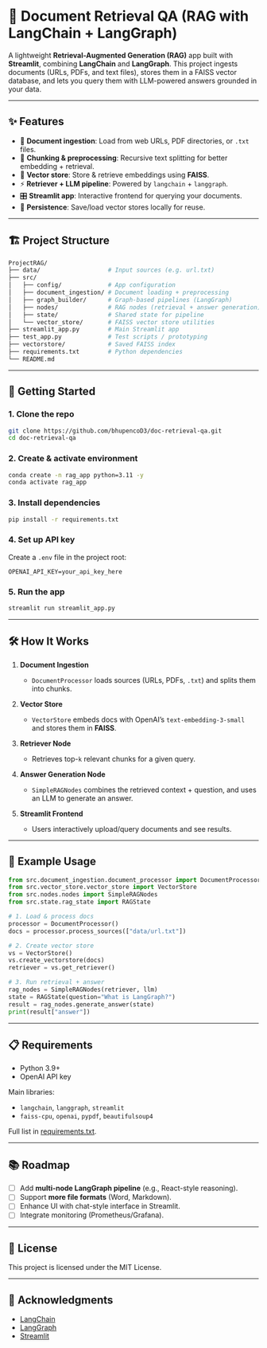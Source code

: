 # 📄 Document Retrieval QA (RAG with LangChain + LangGraph)

A lightweight **Retrieval-Augmented Generation (RAG)** app built with **Streamlit**, combining **LangChain** and **LangGraph**.
This project ingests documents (URLs, PDFs, and text files), stores them in a FAISS vector database, and lets you query them with LLM-powered answers grounded in your data.

---

## ✨ Features

* 🔗 **Document ingestion**: Load from web URLs, PDF directories, or `.txt` files.
* 📑 **Chunking & preprocessing**: Recursive text splitting for better embedding + retrieval.
* 🧠 **Vector store**: Store & retrieve embeddings using **FAISS**.
* ⚡ **Retriever + LLM pipeline**: Powered by `langchain` + `langgraph`.
* 🎛 **Streamlit app**: Interactive frontend for querying your documents.
* 💾 **Persistence**: Save/load vector stores locally for reuse.

---

## 🏗️ Project Structure

```bash
ProjectRAG/
├── data/                   # Input sources (e.g. url.txt)
├── src/
│   ├── config/             # App configuration
│   ├── document_ingestion/ # Document loading + preprocessing
│   ├── graph_builder/      # Graph-based pipelines (LangGraph)
│   ├── nodes/              # RAG nodes (retrieval + answer generation)
│   ├── state/              # Shared state for pipeline
│   └── vector_store/       # FAISS vector store utilities
├── streamlit_app.py        # Main Streamlit app
├── test_app.py             # Test scripts / prototyping
├── vectorstore/            # Saved FAISS index
├── requirements.txt        # Python dependencies
└── README.md
```

---

## 🚀 Getting Started

### 1. Clone the repo

```bash
git clone https://github.com/bhupencoD3/doc-retrieval-qa.git
cd doc-retrieval-qa
```

### 2. Create & activate environment

```bash
conda create -n rag_app python=3.11 -y
conda activate rag_app
```

### 3. Install dependencies

```bash
pip install -r requirements.txt
```

### 4. Set up API key

Create a `.env` file in the project root:

```
OPENAI_API_KEY=your_api_key_here
```

### 5. Run the app

```bash
streamlit run streamlit_app.py
```

---

## 🛠️ How It Works

1. **Document Ingestion**

   * `DocumentProcessor` loads sources (URLs, PDFs, `.txt`) and splits them into chunks.

2. **Vector Store**

   * `VectorStore` embeds docs with OpenAI’s `text-embedding-3-small` and stores them in **FAISS**.

3. **Retriever Node**

   * Retrieves top-`k` relevant chunks for a given query.

4. **Answer Generation Node**

   * `SimpleRAGNodes` combines the retrieved context + question, and uses an LLM to generate an answer.

5. **Streamlit Frontend**

   * Users interactively upload/query documents and see results.

---

## 📌 Example Usage

```python
from src.document_ingestion.document_processor import DocumentProcessor
from src.vector_store.vector_store import VectorStore
from src.nodes.nodes import SimpleRAGNodes
from src.state.rag_state import RAGState

# 1. Load & process docs
processor = DocumentProcessor()
docs = processor.process_sources(["data/url.txt"])

# 2. Create vector store
vs = VectorStore()
vs.create_vectorstore(docs)
retriever = vs.get_retriever()

# 3. Run retrieval + answer
rag_nodes = SimpleRAGNodes(retriever, llm)
state = RAGState(question="What is LangGraph?")
result = rag_nodes.generate_answer(state)
print(result["answer"])
```

---

## 📋 Requirements

* Python 3.9+
* OpenAI API key

Main libraries:

* `langchain`, `langgraph`, `streamlit`
* `faiss-cpu`, `openai`, `pypdf`, `beautifulsoup4`

Full list in [requirements.txt](requirements.txt).

---

## 📚 Roadmap

* [ ] Add **multi-node LangGraph pipeline** (e.g., React-style reasoning).
* [ ] Support **more file formats** (Word, Markdown).
* [ ] Enhance UI with chat-style interface in Streamlit.
* [ ] Integrate monitoring (Prometheus/Grafana).

---

## 📜 License

This project is licensed under the MIT License.

---

## 🙌 Acknowledgments

* [LangChain](https://github.com/langchain-ai/langchain)
* [LangGraph](https://github.com/langchain-ai/langgraph)
* [Streamlit](https://streamlit.io/)
